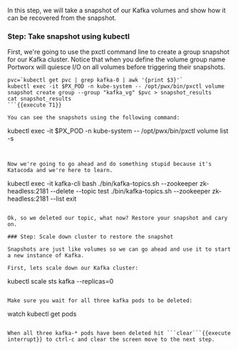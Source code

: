 In this step, we will take a snapshot of our Kafka volumes and show how it can be recovered from the snapshot.

### Step: Take snapshot using kubectl

First, we're going to use the pxctl command line to create a group snapshot for our Kafka cluster. Notice that when you define the volume group name Portworx will quiesce I/O on all volumes before triggering their snapshots.

```
pvc=`kubectl get pvc | grep kafka-0 | awk '{print $3}'`
kubectl exec -it $PX_POD -n kube-system -- /opt/pwx/bin/pxctl volume snapshot create group --group "kafka_vg" $pvc > snapshot_results
cat snapshot_results
```{{execute T1}}

You can see the snapshots using the following command:
```
kubectl exec -it $PX_POD -n kube-system -- /opt/pwx/bin/pxctl volume list -s
```{{execute T1}}


Now we're going to go ahead and do something stupid because it's Katacoda and we're here to learn.

```
kubectl exec -it kafka-cli bash
./bin/kafka-topics.sh --zookeeper zk-headless:2181 --delete --topic test
./bin/kafka-topics.sh --zookeeper zk-headless:2181 --list
exit
```{{execute T1}}

Ok, so we deleted our topic, what now? Restore your snapshot and cary on.

### Step: Scale down cluster to restore the snapshot

Snapshots are just like volumes so we can go ahead and use it to start a new instance of Kafka.

First, lets scale down our Kafka cluster:
```
kubectl scale sts kafka --replicas=0
```{{execute T1}}

Make sure you wait for all three kafka pods to be deleted:
```
watch kubectl get pods
```{{execute T1}}

When all three kafka-* pods have been deleted hit ```clear```{{execute interrupt}} to ctrl-c and clear the screen move to the next step.
